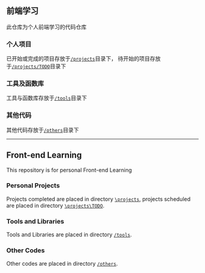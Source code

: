 ## 前端学习

此仓库为个人前端学习的代码仓库

### 个人项目

已开始或完成的项目存放于[`/projects`](/projects)目录下，
待开始的项目存放于[`/projects/TODO`](/projects/TODO)目录下  

### 工具及函数库

工具与函数库存放于[`/tools`](/tools)目录下

### 其他代码

其他代码存放于[`/others`](/others)目录下

------

## Front-end Learning
This repository is for personal Front-end Learning

### Personal Projects

Projects completed are placed in 
directory [`\projects`](/projects), 
projects scheduled are placed in 
directory [`\projects\TODO`](/projects/TODO).

### Tools and Libraries

Tools and Libraries are placed in 
directory [`/tools`](/tools).

### Other Codes

Other codes are placed in 
directory [`/others`](/others).
